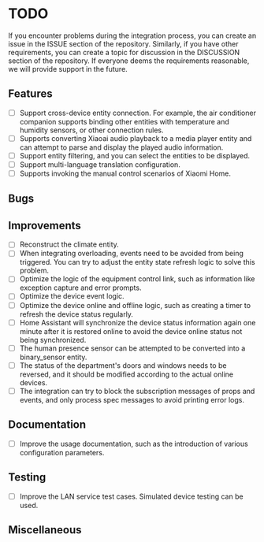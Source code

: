 # TODO

If you encounter problems during the integration process, you can create an issue in the ISSUE section of the repository. Similarly, if you have other requirements, you can create a topic for discussion in the DISCUSSION section of the repository. If everyone deems the requirements reasonable, we will provide support in the future.

## Features
- [ ] Support cross-device entity connection. For example, the air conditioner companion supports binding other entities with temperature and humidity sensors, or other connection rules.
- [ ] Supports converting Xiaoai audio playback to a media player entity and can attempt to parse and display the played audio information.
- [ ] Support entity filtering, and you can select the entities to be displayed.
- [ ] Support multi-language translation configuration.
- [ ] Supports invoking the manual control scenarios of Xiaomi Home.

## Bugs

## Improvements
- [ ] Reconstruct the climate entity.
- [ ] When integrating overloading, events need to be avoided from being triggered. You can try to adjust the entity state refresh logic to solve this problem.
- [ ] Optimize the logic of the equipment control link, such as information like exception capture and error prompts.
- [ ] Optimize the device event logic.
- [ ] Optimize the device online and offline logic, such as creating a timer to refresh the device status regularly.
- [ ] Home Assistant will synchronize the device status information again one minute after it is restored online to avoid the device online status not being synchronized.
- [ ] The human presence sensor can be attempted to be converted into a binary_sensor entity.
- [ ] The status of the department's doors and windows needs to be reversed, and it should be modified according to the actual online devices.
- [ ] The integration can try to block the subscription messages of props and events, and only process spec messages to avoid printing error logs.

## Documentation
- [ ] Improve the usage documentation, such as the introduction of various configuration parameters.

## Testing
- [ ] Improve the LAN service test cases. Simulated device testing can be used.

## Miscellaneous
